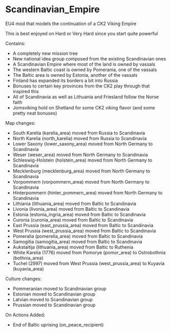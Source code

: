 # Scandinavian_Empire
EU4 mod that models the continuation of a CK2 Viking Empire

This is best enjoyed on Hard or Very Hard since you start quite powerful

Contains:
- A completely new mission tree
- New national idea group composed from the existing Scandinavian ones
- A Scandinavian Empire where most of the land is owned by vassals
- The western Baltic coast is owned by Pomerania, one of the vassals
- The Baltic area is owned by Estonia, another of the vassals
- Finland has expanded its borders a bit into Russia
- Bonuses to certain key provinces from the CK2 play through that inspired this
- All of Scandinavia as well as Lithuania and Friesland follow the Norse faith
- Jomsviking hold on Shetland for some CK2 viking flavor (and some pretty neat bonuses)

Map changes:
- South Karelia (karelia_area) moved from Russia to Scandinavia
- North Karelia (north_karelia) moved from Russia to Scandinavia
- Lower Saxony (lower_saxony_area) moved from North Germany to Scandinavia
- Weser (weser_area) moved from North Germany to Scandinavia
- Schleswig-Holstein (holstein_area) moved from North Germany to Scandinavia
- Mecklenburg (mecklenburg_area) moved from North Germany to Scandinavia
- Vorpommern (vorpommern_area) moved from North Germany to Scandinavia
- Hinterpommern (hinter_pommern_area) moved from North Germany to Scandinavia
- Lithiania (lithuania_area) moved from Baltic to Scandinavia
- Livonia (livonia_area) moved from Baltic to Scandinavia
- Estonia (estonia_ingria_area) moved from Baltic to Scandinavia
- Curonia (curonia_area) moved from Baltic to Scandinavia
- East Prussia (east_prussia_area) moved from Baltic to Scandinavia
- West Prussia (west_prussia_area) moved from Baltic to Scandinavia
- Pomeralia (pomerelia_area) moved from Baltic to Scandinavia
- Samogitia (samogitia_area) moved from Baltic to Scandinavia
- Aukstaitija (lithuania_area) moved from Baltic to Ruthenia
- White Karelia (1776) moved from Pomorye (pomor_area) to Ostrobothnia (bothnia_area)
- Tuchel (2997) moved from West Prussia (west_prussia_area) to Kuyavia (kuyavia_area)

Culture changes:
- Pommeranian moved to Scandinavian group
- Estonian moved to Scandinavian group
- Latvian moved to Scandinavian group
- Prussian moved to Scandinavian group

On Actions Added:
- End of Baltic uprising (on_peace_recipient)
